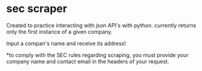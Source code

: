 # sec scraper

Created to practice interacting with json API's with python.
currently returns only the first instance of a given company. 

Input a compan's name and receive its address! 

*to comply with the SEC rules regarding scraping, you must provide
your company name and contact email in the headers of your request. 
 

